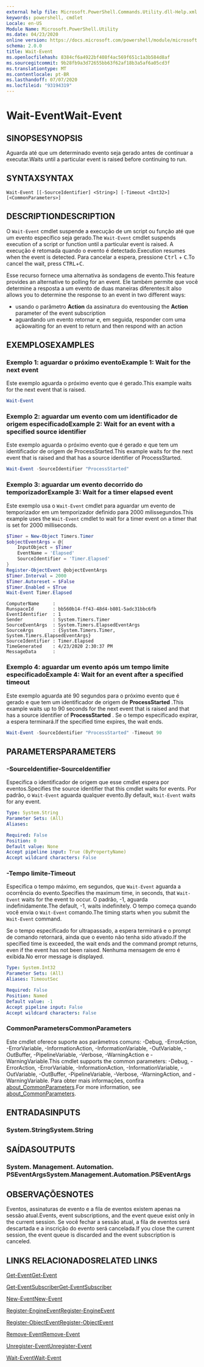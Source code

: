 ```yaml
---
external help file: Microsoft.PowerShell.Commands.Utility.dll-Help.xml
keywords: powershell, cmdlet
Locale: en-US
Module Name: Microsoft.PowerShell.Utility
ms.date: 04/23/2020
online version: https://docs.microsoft.com/powershell/module/microsoft.powershell.utility/wait-event?view=powershell-6&WT.mc_id=ps-gethelp
schema: 2.0.0
title: Wait-Event
ms.openlocfilehash: 8384cf6a4922bf408f4ac569f651c1a3b584d8af
ms.sourcegitcommit: 9b28fb9a3d72655bb63f62af18b3a5af6a05cd3f
ms.translationtype: MT
ms.contentlocale: pt-BR
ms.lasthandoff: 07/07/2020
ms.locfileid: "93194319"
---
```

# <span data-ttu-id="dbf53-103">Wait-Event</span><span class="sxs-lookup"><span data-stu-id="dbf53-103">Wait-Event</span></span>

## <span data-ttu-id="dbf53-104">SINOPSE</span><span class="sxs-lookup"><span data-stu-id="dbf53-104">SYNOPSIS</span></span>
<span data-ttu-id="dbf53-105">Aguarda até que um determinado evento seja gerado antes de continuar a executar.</span><span class="sxs-lookup"><span data-stu-id="dbf53-105">Waits until a particular event is raised before continuing to run.</span></span>

## <span data-ttu-id="dbf53-106">SYNTAX</span><span class="sxs-lookup"><span data-stu-id="dbf53-106">SYNTAX</span></span>

```
Wait-Event [[-SourceIdentifier] <String>] [-Timeout <Int32>] [<CommonParameters>]
```

## <span data-ttu-id="dbf53-107">DESCRIPTION</span><span class="sxs-lookup"><span data-stu-id="dbf53-107">DESCRIPTION</span></span>

<span data-ttu-id="dbf53-108">O `Wait-Event` cmdlet suspende a execução de um script ou função até que um evento específico seja gerado.</span><span class="sxs-lookup"><span data-stu-id="dbf53-108">The `Wait-Event` cmdlet suspends execution of a script or function until a particular event is raised.</span></span> <span data-ttu-id="dbf53-109">A execução é retomada quando o evento é detectado.</span><span class="sxs-lookup"><span data-stu-id="dbf53-109">Execution resumes when the event is detected.</span></span> <span data-ttu-id="dbf53-110">Para cancelar a espera, pressione <kbd>Ctrl</kbd> + <kbd>C</kbd>.</span><span class="sxs-lookup"><span data-stu-id="dbf53-110">To cancel the wait, press <kbd>CTRL</kbd>+<kbd>C</kbd>.</span></span>

<span data-ttu-id="dbf53-111">Esse recurso fornece uma alternativa às sondagens de evento.</span><span class="sxs-lookup"><span data-stu-id="dbf53-111">This feature provides an alternative to polling for an event.</span></span> <span data-ttu-id="dbf53-112">Ele também permite que você determine a resposta a um evento de duas maneiras diferentes:</span><span class="sxs-lookup"><span data-stu-id="dbf53-112">It also allows you to determine the response to an event in two different ways:</span></span>

- <span data-ttu-id="dbf53-113">usando o parâmetro **Action** da assinatura do evento</span><span class="sxs-lookup"><span data-stu-id="dbf53-113">using the **Action** parameter of the event subscription</span></span>
- <span data-ttu-id="dbf53-114">aguardando um evento retornar e, em seguida, responder com uma ação</span><span class="sxs-lookup"><span data-stu-id="dbf53-114">waiting for an event to return and then respond with an action</span></span>

## <span data-ttu-id="dbf53-115">EXEMPLOS</span><span class="sxs-lookup"><span data-stu-id="dbf53-115">EXAMPLES</span></span>

### <span data-ttu-id="dbf53-116">Exemplo 1: aguardar o próximo evento</span><span class="sxs-lookup"><span data-stu-id="dbf53-116">Example 1: Wait for the next event</span></span>

<span data-ttu-id="dbf53-117">Este exemplo aguarda o próximo evento que é gerado.</span><span class="sxs-lookup"><span data-stu-id="dbf53-117">This example waits for the next event that is raised.</span></span>

```powershell
Wait-Event
```

### <span data-ttu-id="dbf53-118">Exemplo 2: aguardar um evento com um identificador de origem especificado</span><span class="sxs-lookup"><span data-stu-id="dbf53-118">Example 2: Wait for an event with a specified source identifier</span></span>

<span data-ttu-id="dbf53-119">Este exemplo aguarda o próximo evento que é gerado e que tem um identificador de origem de ProcessStarted.</span><span class="sxs-lookup"><span data-stu-id="dbf53-119">This example waits for the next event that is raised and that has a source identifier of ProcessStarted.</span></span>

```powershell
Wait-Event -SourceIdentifier "ProcessStarted"
```

### <span data-ttu-id="dbf53-120">Exemplo 3: aguardar um evento decorrido do temporizador</span><span class="sxs-lookup"><span data-stu-id="dbf53-120">Example 3: Wait for a timer elapsed event</span></span>

<span data-ttu-id="dbf53-121">Este exemplo usa o `Wait-Event` cmdlet para aguardar um evento de temporizador em um temporizador definido para 2000 milissegundos.</span><span class="sxs-lookup"><span data-stu-id="dbf53-121">This example uses the `Wait-Event` cmdlet to wait for a timer event on a timer that is set for 2000 milliseconds.</span></span>

```powershell
$Timer = New-Object Timers.Timer
$objectEventArgs = @{
    InputObject = $Timer
    EventName = 'Elapsed'
    SourceIdentifier = 'Timer.Elapsed'
}
Register-ObjectEvent @objectEventArgs
$Timer.Interval = 2000
$Timer.Autoreset = $False
$Timer.Enabled = $True
Wait-Event Timer.Elapsed
```

```Output
ComputerName     :
RunspaceId       : bb560b14-ff43-48d4-b801-5adc31bbc6fb
EventIdentifier  : 1
Sender           : System.Timers.Timer
SourceEventArgs  : System.Timers.ElapsedEventArgs
SourceArgs       : {System.Timers.Timer, System.Timers.ElapsedEventArgs}
SourceIdentifier : Timer.Elapsed
TimeGenerated    : 4/23/2020 2:30:37 PM
MessageData      :
```

### <span data-ttu-id="dbf53-122">Exemplo 4: aguardar um evento após um tempo limite especificado</span><span class="sxs-lookup"><span data-stu-id="dbf53-122">Example 4: Wait for an event after a specified timeout</span></span>

<span data-ttu-id="dbf53-123">Este exemplo aguarda até 90 segundos para o próximo evento que é gerado e que tem um identificador de origem de **ProcessStarted** .</span><span class="sxs-lookup"><span data-stu-id="dbf53-123">This example waits up to 90 seconds for the next event that is raised and that has a source identifier of **ProcessStarted** .</span></span> <span data-ttu-id="dbf53-124">Se o tempo especificado expirar, a espera terminará.</span><span class="sxs-lookup"><span data-stu-id="dbf53-124">If the specified time expires, the wait ends.</span></span>

```powershell
Wait-Event -SourceIdentifier "ProcessStarted" -Timeout 90
```

## <span data-ttu-id="dbf53-125">PARAMETERS</span><span class="sxs-lookup"><span data-stu-id="dbf53-125">PARAMETERS</span></span>

### <span data-ttu-id="dbf53-126">-SourceIdentifier</span><span class="sxs-lookup"><span data-stu-id="dbf53-126">-SourceIdentifier</span></span>

<span data-ttu-id="dbf53-127">Especifica o identificador de origem que esse cmdlet espera por eventos.</span><span class="sxs-lookup"><span data-stu-id="dbf53-127">Specifies the source identifier that this cmdlet waits for events.</span></span>
<span data-ttu-id="dbf53-128">Por padrão, o `Wait-Event` aguarda qualquer evento.</span><span class="sxs-lookup"><span data-stu-id="dbf53-128">By default, `Wait-Event` waits for any event.</span></span>

```yaml
Type: System.String
Parameter Sets: (All)
Aliases:

Required: False
Position: 0
Default value: None
Accept pipeline input: True (ByPropertyName)
Accept wildcard characters: False
```

### <span data-ttu-id="dbf53-129">-Tempo limite</span><span class="sxs-lookup"><span data-stu-id="dbf53-129">-Timeout</span></span>

<span data-ttu-id="dbf53-130">Especifica o tempo máximo, em segundos, que `Wait-Event` aguarda a ocorrência do evento.</span><span class="sxs-lookup"><span data-stu-id="dbf53-130">Specifies the maximum time, in seconds, that `Wait-Event` waits for the event to occur.</span></span> <span data-ttu-id="dbf53-131">O padrão, -1, aguarda indefinidamente.</span><span class="sxs-lookup"><span data-stu-id="dbf53-131">The default, -1, waits indefinitely.</span></span> <span data-ttu-id="dbf53-132">O tempo começa quando você envia o `Wait-Event` comando.</span><span class="sxs-lookup"><span data-stu-id="dbf53-132">The timing starts when you submit the `Wait-Event` command.</span></span>

<span data-ttu-id="dbf53-133">Se o tempo especificado for ultrapassado, a espera terminará e o prompt de comando retornará, ainda que o evento não tenha sido ativado.</span><span class="sxs-lookup"><span data-stu-id="dbf53-133">If the specified time is exceeded, the wait ends and the command prompt returns, even if the event has not been raised.</span></span> <span data-ttu-id="dbf53-134">Nenhuma mensagem de erro é exibida.</span><span class="sxs-lookup"><span data-stu-id="dbf53-134">No error message is displayed.</span></span>

```yaml
Type: System.Int32
Parameter Sets: (All)
Aliases: TimeoutSec

Required: False
Position: Named
Default value: -1
Accept pipeline input: False
Accept wildcard characters: False
```

### <span data-ttu-id="dbf53-135">CommonParameters</span><span class="sxs-lookup"><span data-stu-id="dbf53-135">CommonParameters</span></span>

<span data-ttu-id="dbf53-136">Este cmdlet oferece suporte aos parâmetros comuns: -Debug, -ErrorAction, -ErrorVariable, -InformationAction, -InformationVariable, -OutVariable, -OutBuffer, -PipelineVariable, -Verbose, -WarningAction e -WarningVariable.</span><span class="sxs-lookup"><span data-stu-id="dbf53-136">This cmdlet supports the common parameters: -Debug, -ErrorAction, -ErrorVariable, -InformationAction, -InformationVariable, -OutVariable, -OutBuffer, -PipelineVariable, -Verbose, -WarningAction, and -WarningVariable.</span></span> <span data-ttu-id="dbf53-137">Para obter mais informações, confira [about_CommonParameters](https://go.microsoft.com/fwlink/?LinkID=113216).</span><span class="sxs-lookup"><span data-stu-id="dbf53-137">For more information, see [about_CommonParameters](https://go.microsoft.com/fwlink/?LinkID=113216).</span></span>

## <span data-ttu-id="dbf53-138">ENTRADAS</span><span class="sxs-lookup"><span data-stu-id="dbf53-138">INPUTS</span></span>

### <span data-ttu-id="dbf53-139">System.String</span><span class="sxs-lookup"><span data-stu-id="dbf53-139">System.String</span></span>

## <span data-ttu-id="dbf53-140">SAÍDAS</span><span class="sxs-lookup"><span data-stu-id="dbf53-140">OUTPUTS</span></span>

### <span data-ttu-id="dbf53-141">System. Management. Automation. PSEventArgs</span><span class="sxs-lookup"><span data-stu-id="dbf53-141">System.Management.Automation.PSEventArgs</span></span>

## <span data-ttu-id="dbf53-142">OBSERVAÇÕES</span><span class="sxs-lookup"><span data-stu-id="dbf53-142">NOTES</span></span>

<span data-ttu-id="dbf53-143">Eventos, assinaturas de evento e a fila de eventos existem apenas na sessão atual.</span><span class="sxs-lookup"><span data-stu-id="dbf53-143">Events, event subscriptions, and the event queue exist only in the current session.</span></span> <span data-ttu-id="dbf53-144">Se você fechar a sessão atual, a fila de eventos será descartada e a inscrição do evento será cancelada.</span><span class="sxs-lookup"><span data-stu-id="dbf53-144">If you close the current session, the event queue is discarded and the event subscription is canceled.</span></span>

## <span data-ttu-id="dbf53-145">LINKS RELACIONADOS</span><span class="sxs-lookup"><span data-stu-id="dbf53-145">RELATED LINKS</span></span>

[<span data-ttu-id="dbf53-146">Get-Event</span><span class="sxs-lookup"><span data-stu-id="dbf53-146">Get-Event</span></span>](Get-Event.md)

[<span data-ttu-id="dbf53-147">Get-EventSubscriber</span><span class="sxs-lookup"><span data-stu-id="dbf53-147">Get-EventSubscriber</span></span>](Get-EventSubscriber.md)

[<span data-ttu-id="dbf53-148">New-Event</span><span class="sxs-lookup"><span data-stu-id="dbf53-148">New-Event</span></span>](New-Event.md)

[<span data-ttu-id="dbf53-149">Register-EngineEvent</span><span class="sxs-lookup"><span data-stu-id="dbf53-149">Register-EngineEvent</span></span>](Register-EngineEvent.md)

[<span data-ttu-id="dbf53-150">Register-ObjectEvent</span><span class="sxs-lookup"><span data-stu-id="dbf53-150">Register-ObjectEvent</span></span>](Register-ObjectEvent.md)

[<span data-ttu-id="dbf53-151">Remove-Event</span><span class="sxs-lookup"><span data-stu-id="dbf53-151">Remove-Event</span></span>](Remove-Event.md)

[<span data-ttu-id="dbf53-152">Unregister-Event</span><span class="sxs-lookup"><span data-stu-id="dbf53-152">Unregister-Event</span></span>](Unregister-Event.md)

[<span data-ttu-id="dbf53-153">Wait-Event</span><span class="sxs-lookup"><span data-stu-id="dbf53-153">Wait-Event</span></span>](Wait-Event.md)

